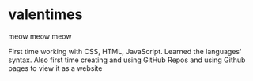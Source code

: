 # valentimes
meow meow meow

First time working with CSS, HTML, JavaScript. Learned the languages' syntax. Also first time creating and using GitHub Repos and using Github pages to view it as a website
